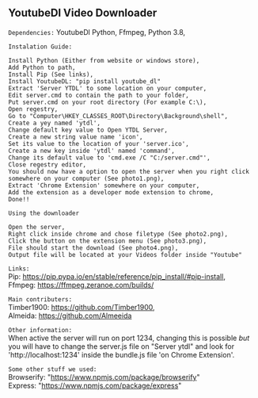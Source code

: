 ## YoutubeDl Video Downloader

`Dependencies:`
    YoutubeDl Python,
    Ffmpeg,
    Python 3.8,

`Instalation Guide:`
 
~~~
Install Python (Either from website or windows store),
Add Python to path,
Install Pip (See links),
Install YoutubeDL: "pip install youtube_dl"
Extract 'Server YTDL' to some location on your computer,
Edit server.cmd to contain the path to your folder,
Put server.cmd on your root directory (For example C:\),
Open regestry,
Go to "Computer\HKEY_CLASSES_ROOT\Directory\Background\shell",
Create a yey named 'ytdl',
Change default key value to Open YTDL Server,
Create a new string value name 'icon',
Set its value to the location of your 'server.ico',
Create a new key inside 'ytdl' named 'command',
Change its default value to 'cmd.exe /C "C:/server.cmd"',
Close regestry editor,
You should now have a option to open the server when you right click somewhere on your computer (See photo1.png),
Extract 'Chrome Extension' somewhere on your computer,
Add the extension as a developer mode extension to chrome,
Done!!
~~~


`Using the downloader`

~~~
Open the server,
Right click inside chrome and chose filetype (See photo2.png),
Click the button on the extension menu (See photo3.png),
File should start the download (See photo4.png),
Output file will be located at your Videos folder inside "Youtube"
~~~

`Links:` <br />Pip: https://pip.pypa.io/en/stable/reference/pip_install/#pip-install, <br />Ffmpeg: https://ffmpeg.zeranoe.com/builds/ <br />




`Main contributers:` <br />Timber1900:   https://github.com/Timber1900, <br />Almeida: https://github.com/Almeeida

`Other information:` <br />When active the server will run on port 1234, changing this is possible *but* you will have to change the server.js file on "Server ytdl" and  look for 'http://localhost:1234' inside the bundle.js file 'on Chrome Extension'.

`Some other stuff we used:`<br />Browserify: "https://www.npmjs.com/package/browserify" <br />Express: "https://www.npmjs.com/package/express"